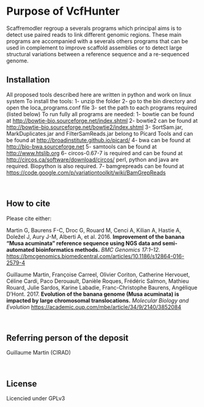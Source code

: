 Purpose of VcfHunter
====================

Scaffremodler regroup a severals programs which principal aims is to detect use paired reads to 
link different genomic regions. These main programs are accompanied with a severals others 
programs that can be used in complement to improve scaffold assemblies or to detect large 
structural variations between a reference sequence and a re-sequenced genome.
<br>

Installation
------------

All proposed tools described here are written in python and work on linux system
To install the tools:
1- unzip the folder
2- go to the bin directory and open the loca_programs.conf file
3- set the path to each programs required (listed below)
To run fully all programs are needed:
1- bowtie can be found at http://bowtie-bio.sourceforge.net/index.shtml
2- bowtie2 can be found at http://bowtie-bio.sourceforge.net/bowtie2/index.shtml
3- SortSam.jar, MarkDuplicates.jar and FilterSamReads.jar belong to Picard Tools and can be
found at http://broadinstitute.github.io/picard/
4- bwa can be found at http://bio-bwa.sourceforge.net
5- samtools can be found at http://www.htslib.org
6- circos-0.67-7 is required and can be found at http://circos.ca/software/download/circos/
perl, python and java are required. Biopython is also required.
7- bamgrepreads can be found at https://code.google.com/p/variationtoolkit/wiki/BamGrepReads

<br>

How to cite
-----------
Please cite either:

Martin G, Baurens F-C, Droc G, Rouard M, Cenci A, Kilian A, Hastie A, Doležel J, Aury J-M, Alberti A, et al. 2016. **Improvement of the banana “Musa acuminata” reference sequence using NGS data and semi-automated bioinformatics methods.** *BMC Genomics 17:1–12.* https://bmcgenomics.biomedcentral.com/articles/10.1186/s12864-016-2579-4

Guillaume Martin, Françoise Carreel, Olivier Coriton, Catherine Hervouet, Céline Cardi, Paco Derouault, Danièle Roques, Frédéric Salmon, Mathieu Rouard, Julie Sardos, Karine Labadie, Franc-Christophe Baurens, Angélique D’Hont. 2017. **Evolution of the banana genome (Musa acuminata) is impacted by large chromosomal translocations.** *Molecular Biology and Evolution* https://academic.oup.com/mbe/article/34/9/2140/3852084

<br>

Referring person of the deposit
-----------

Guillaume Martin (CIRAD)


<br>

License
-----------
Licencied under GPLv3

<br>
